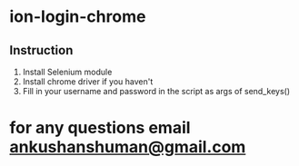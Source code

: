 # ion-login-chrome
## Instruction
1. Install Selenium module
2. Install chrome driver if you haven't
3. Fill in your username and password in the script as args of send_keys()

# for any questions email ankushanshuman@gmail.com

